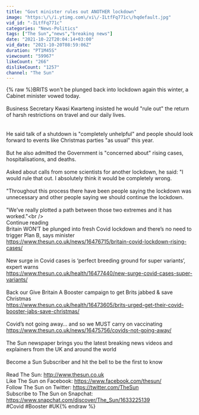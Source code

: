 ```yaml
---
title: "Govt minister rules out ANOTHER lockdown"
image: "https:\/\/i.ytimg.com\/vi\/-ILtfFq771c\/hqdefault.jpg"
vid_id: "-ILtfFq771c"
categories: "News-Politics"
tags: ["The Sun","news","breaking news"]
date: "2021-10-22T20:04:14+03:00"
vid_date: "2021-10-20T08:59:06Z"
duration: "PT1M45S"
viewcount: "59967"
likeCount: "266"
dislikeCount: "1257"
channel: "The Sun"
---
```

{% raw %}BRITS won't be plunged back into lockdown again this winter, a Cabinet minister vowed today.<br /><br />Business Secretary Kwasi Kwarteng insisted he would &quot;rule out&quot; the return of harsh restrictions on travel and our daily lives.<br /><br /><br />He said talk of a shutdown is &quot;completely unhelpful&quot; and people should look forward to events like Christmas parties &quot;as usual&quot; this year.<br /><br />But he also admitted the Government is &quot;concerned about&quot; rising cases, hospitalisations, and deaths.<br /><br />Asked about calls from some scientists for another lockdown, he said: &quot;I would rule that out. I absolutely think it would be completely wrong.<br /><br />&quot;Throughout this process there have been people saying the lockdown was unnecessary and other people saying we should continue the lockdown.<br /><br />&quot;We’ve really plotted a path between those two extremes and it has worked.&quot;\<br /><br />Continue reading<br />Britain WON’T be plunged into fresh Covid lockdown and there’s no need to trigger Plan B, says minister<br /><a rel="nofollow" target="blank" href="https://www.thesun.co.uk/news/16476715/britain-covid-lockdown-rising-cases/">https://www.thesun.co.uk/news/16476715/britain-covid-lockdown-rising-cases/</a><br /><br />New surge in Covid cases is ‘perfect breeding ground for super variants’, expert warns<br /><a rel="nofollow" target="blank" href="https://www.thesun.co.uk/health/16477440/new-surge-covid-cases-super-variants/">https://www.thesun.co.uk/health/16477440/new-surge-covid-cases-super-variants/</a><br /><br />Back our Give Britain A Booster campaign to get Brits jabbed &amp; save Christmas<br /><a rel="nofollow" target="blank" href="https://www.thesun.co.uk/health/16473605/brits-urged-get-their-covid-booster-jabs-save-christmas/">https://www.thesun.co.uk/health/16473605/brits-urged-get-their-covid-booster-jabs-save-christmas/</a><br /><br />Covid’s not going away… and so we MUST carry on vaccinating<br /><a rel="nofollow" target="blank" href="https://www.thesun.co.uk/news/16475756/covids-not-going-away/">https://www.thesun.co.uk/news/16475756/covids-not-going-away/</a><br /><br />The Sun newspaper brings you the latest breaking news videos and explainers from the UK and around the world<br /><br />Become a Sun Subscriber and hit the bell to be the first to know<br /><br />Read The Sun: <a rel="nofollow" target="blank" href="http://www.thesun.co.uk">http://www.thesun.co.uk</a><br />Like The Sun on Facebook: <a rel="nofollow" target="blank" href="https://www.facebook.com/thesun/">https://www.facebook.com/thesun/</a><br />Follow The Sun on Twitter: <a rel="nofollow" target="blank" href="https://twitter.com/TheSun">https://twitter.com/TheSun</a><br />Subscribe to The Sun on Snapchat: <a rel="nofollow" target="blank" href="https://www.snapchat.com/discover/The_Sun/1633225139">https://www.snapchat.com/discover/The_Sun/1633225139</a><br />#Covid #Booster #UK{% endraw %}
